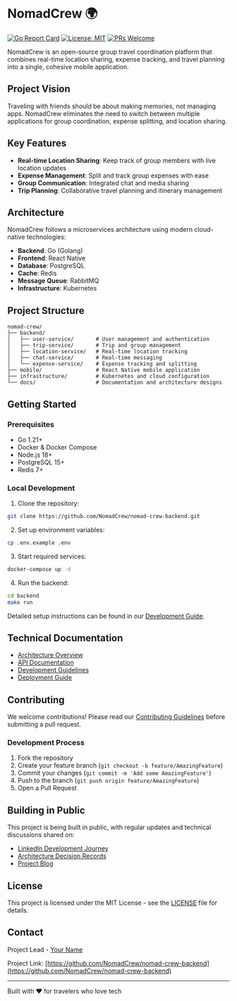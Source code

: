 # NomadCrew 🌍

[![Go Report Card](https://goreportcard.com/badge/github.com/NomadCrew/nomad-crew-backend)](https://goreportcard.com/report/github.com/NomadCrew/nomad-crew-backend)
[![License: MIT](https://img.shields.io/badge/License-MIT-yellow.svg)](https://opensource.org/licenses/MIT)
[![PRs Welcome](https://img.shields.io/badge/PRs-welcome-brightgreen.svg)](http://makeapullrequest.com)

NomadCrew is an open-source group travel coordination platform that combines real-time location sharing, expense tracking, and travel planning into a single, cohesive mobile application.

## Project Vision
Traveling with friends should be about making memories, not managing apps. NomadCrew eliminates the need to switch between multiple applications for group coordination, expense splitting, and location sharing.

## Key Features
- **Real-time Location Sharing**: Keep track of group members with live location updates
- **Expense Management**: Split and track group expenses with ease
- **Group Communication**: Integrated chat and media sharing
- **Trip Planning**: Collaborative travel planning and itinerary management

## Architecture
NomadCrew follows a microservices architecture using modern cloud-native technologies:

- **Backend**: Go (Golang)
- **Frontend**: React Native
- **Database**: PostgreSQL
- **Cache**: Redis
- **Message Queue**: RabbitMQ
- **Infrastructure**: Kubernetes

## Project Structure
```
nomad-crew/
├── backend/
│   ├── user-service/       # User management and authentication
│   ├── trip-service/       # Trip and group management
│   ├── location-service/   # Real-time location tracking
│   ├── chat-service/       # Real-time messaging
│   └── expense-service/    # Expense tracking and splitting
├── mobile/                 # React Native mobile application
├── infrastructure/         # Kubernetes and cloud configuration
└── docs/                   # Documentation and architecture designs
```

## Getting Started

### Prerequisites
- Go 1.21+
- Docker & Docker Compose
- Node.js 18+
- PostgreSQL 15+
- Redis 7+

### Local Development
1. Clone the repository:
```bash
git clone https://github.com/NomadCrew/nomad-crew-backend.git
```

2. Set up environment variables:
```bash
cp .env.example .env
```

3. Start required services:
```bash
docker-compose up -d
```

4. Run the backend:
```bash
cd backend
make run
```

Detailed setup instructions can be found in our [Development Guide](docs/development.md).

## Technical Documentation
- [Architecture Overview](docs/architecture.md)
- [API Documentation](docs/api.md)
- [Development Guidelines](docs/development.md)
- [Deployment Guide](docs/deployment.md)

## Contributing
We welcome contributions! Please read our [Contributing Guidelines](CONTRIBUTING.md) before submitting a pull request.

### Development Process
1. Fork the repository
2. Create your feature branch (`git checkout -b feature/AmazingFeature`)
3. Commit your changes (`git commit -m 'Add some AmazingFeature'`)
4. Push to the branch (`git push origin feature/AmazingFeature`)
5. Open a Pull Request

## Building in Public
This project is being built in public, with regular updates and technical discussions shared on:
- [LinkedIn Development Journey](https://linkedin.com/in/yourusername)
- [Architecture Decision Records](docs/adr)
- [Project Blog](https://dev.to/yourusername)

## License
This project is licensed under the MIT License - see the [LICENSE](LICENSE) file for details.

## Contact
Project Lead - [Your Name](https://linkedin.com/in/yourusername)

Project Link: [https://github.com/NomadCrew/nomad-crew-backend](https://github.com/NomadCrew/nomad-crew-backend)

---

Built with ❤️ for travelers who love tech
